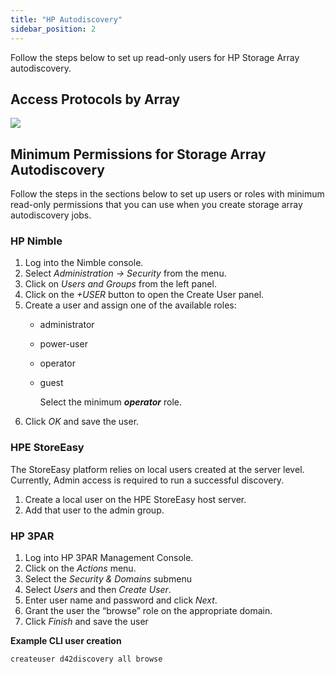 ```yaml
---
title: "HP Autodiscovery"
sidebar_position: 2
---
```


Follow the steps below to set up read-only users for HP Storage Array autodiscovery.

## Access Protocols by Array

![](/assets/images/discovery_storage_arrays_autodiscovery_hp-autodiscovery.png)

## Minimum Permissions for Storage Array Autodiscovery

Follow the steps in the sections below to set up users or roles with minimum read-only permissions that you can use when you create storage array autodiscovery jobs.

### HP Nimble

1. Log into the Nimble console.
2. Select _Administration → Security_ from the menu.
3. Click on _Users and Groups_ from the left panel.
4. Click on the _+USER_ button to open the Create User panel.
5. Create a user and assign one of the available roles:
    - administrator
    - power-user
    - operator
    - guest  
          
        Select the minimum _**operator**_ role.
6. Click _OK_ and save the user.

### HPE StoreEasy

The StoreEasy platform relies on local users created at the server level. Currently, Admin access is required to run a successful discovery.

1. Create a local user on the HPE StoreEasy host server.
2. Add that user to the admin group.

### HP 3PAR

1. Log into HP 3PAR Management Console.
2. Click on the _Actions_ menu.
3. Select the _Security & Domains_ submenu
4. Select _Users_ and then _Create User_.
5. Enter user name and password and click _Next_.
6. Grant the user the “browse” role on the appropriate domain.
7. Click _Finish_ and save the user

**Example CLI user creation**

```
createuser d42discovery all browse
```
